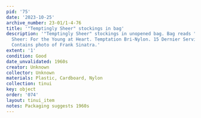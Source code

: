 ```yaml
---
pid: '75'
date: '2023-10-25'
archive_number: 23-01/1-4-76
title: '"Temptingly Sheer" stockings in bag'
description: '"Temptingly Sheer" stockings in unopened bag. Bag reads "Temptingly
  Sheer: For the Young at Heart. Temptation Bri-Nylon. 15 Dernier Service Sheer".
  Contains photo of Frank Sinatra.'
extent: '1'
condition: Good
date_unvalidated: 1960s
creator: Unknown
collector: Unknown
materials: Plastic, Cardboard, Nylon
collection: tinui
key: object
order: '074'
layout: tinui_item
notes: Packaging suggests 1960s
---
```

